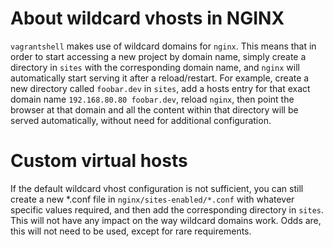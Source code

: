 # About wildcard vhosts in NGINX

`vagrantshell` makes use of wildcard domains for `nginx`. This means that in
order to start accessing a new project by domain name, simply create a
directory in `sites` with the corresponding domain name, and `nginx` will
automatically start serving it after a reload/restart. For example, create a
new directory called `foobar.dev` in `sites`, add a hosts entry for that
exact domain name `192.168.80.80 foobar.dev`, reload `nginx`, then point the
browser at that domain and all the content within that directory will be
served automatically, without need for additional configuration.

# Custom virtual hosts

If the default wildcard vhost configuration is not sufficient, you can still
create a new *.conf file in `nginx/sites-enabled/*.conf` with whatever specific
values required, and then add the corresponding directory in `sites`. This will
not have any impact on the way wildcard domains work. Odds are, this will
not need to be used, except for rare requirements.
